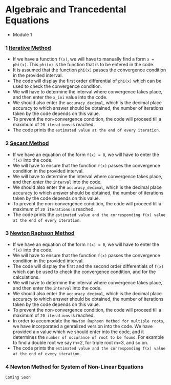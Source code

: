 # Algebraic and Trancedental Equations

* Module 1



### 1  [Iterative Method](./iterative_method.m)

* If we have a function `f(x)`, we will have to manually find a form `x = phi(x)`. This `phi(x)` is the function that is to be entered in the code.
* It is assumed that the function `phi(x)` passes the convergence condition in the provided interval.
* The code will display the first order differential of `phi(x)` which can be used to check the convergence condition.
* We will have to determine the interval where convergence takes place, and then enter the `x_ini` value into the code.
* We should also enter the `accuracy_decimal`, which is the decimal place accuracy to which answer should be obtained, the number of iterations taken by the code depends on this value.
* To prevent the non-convergence condition, the code will proceed till a maximum of `20 iterations` is reached.
* The code prints the `estimated value at the end of every iteration`.


### 2 [Secant Method](./secant_method.m)

* If we have an equation of the form `f(x) = 0`, we will have to enter the `f(x)` into the code.
* We will have to ensure that the function `f(x)` passes the convergence condition in the provided interval.
* We will have to determine the interval where convergence takes place, and then enter the `interval` into the code.
* We should also enter the `accuracy_decimal`, which is the decimal place accuracy to which answer should be obtained, the number of iterations taken by the code depends on this value.
* To prevent the non-convergence condition, the code will proceed till a maximum of `20 iterations` is reached.
* The code prints the `estimated value and the corresponding f(x) value at the end of every iteration`.


### 3 [Newton Raphson Method](./newton_raphson_method.m)

* If we have an equation of the form `f(x) = 0`, we will have to enter the `f(x)` into the code.
* We will have to ensure that the function `f(x)` passes the convergence condition in the provided interval.
* The code will display the first and the second order differentials of `f(x)` which can be used to check the convergence condition, and for the calculations.
* We will have to determine the interval where convergence takes place, and then enter the `interval` into the code.
* We should also enter the `accuracy_decimal`, which is the decimal place accuracy to which answer should be obtained, the number of iterations taken by the code depends on this value.
* To prevent the non-convergence condition, the code will proceed till a maximum of `20 iterations` is reached.
* In order to accomodate the `Newton Raphson Method for multiple roots`, we have incorporated a genralized version into the code. We have provided a `m` value which we should enter into the code, and it determines the `number of occurance of root to be found`. For example to find a double root we say m=2, for triple root m=3, and so on.
* The code prints the `estimated value and the corresponding f(x) value at the end of every iteration`.


### 4 Newton Method for System of Non-Linear Equations
`Coming Soon`
